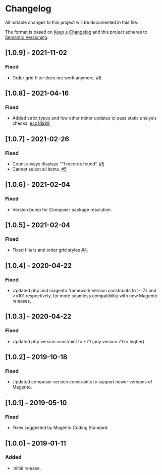 # Changelog
All notable changes to this project will be documented in this file.

The format is based on [Keep a Changelog](http://keepachangelog.com/en/1.0.0/)
and this project adheres to [Semantic Versioning](http://semver.org/spec/v2.0.0.html).

## [1.0.9] - 2021-11-02

### Fixed
- Order grid filter does not work anymore. [#8](https://github.com/markshust/magento2-module-ordergrid/issues/8)

## [1.0.8] - 2021-04-16

### Fixed
- Added strict types and few other minor updates to pass static analysis checks. [ecd1da99](https://github.com/markshust/magento2-module-ordergrid/commit/ecd1da99c9019c95f957166fb312368497271b9a)

## [1.0.7] - 2021-02-26

### Fixed
- Count always displays “”1 records found”. [#5](https://github.com/markshust/magento2-module-ordergrid/pull/5)
- Cannot select all items. [#5](https://github.com/markshust/magento2-module-ordergrid/pull/5)

## [1.0.6] - 2021-02-04

### Fixed
- Version bump for Composer package resolution.

## [1.0.5] - 2021-02-04

### Fixed
- Fixed filters and order grid styles [#4](https://github.com/markshust/magento2-module-ordergrid/pull/4).

## [1.0.4] - 2020-04-22

### Fixed
- Updated php and magento framework version constraints to >=7.1 and >=101 respectively, for more seamless compatibility with new Magento releases.

## [1.0.3] - 2020-04-22

### Fixed
- Updated php version constraint to ~7.1 (any version 7.1 or higher).

## [1.0.2] - 2019-10-18

### Fixed
- Updated composer version constraints to support newer versions of Magento.

## [1.0.1] - 2019-05-10

### Fixed
- Fixes suggested by Magento Coding Standard.

## [1.0.0] - 2019-01-11

### Added
- Initial release.
